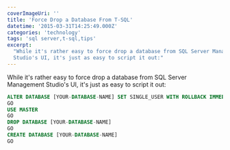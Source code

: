 ```yaml
---
coverImageUri: ''
title: 'Force Drop a Database From T-SQL'
datetime: '2015-03-31T14:25:49.000Z'
categories: 'technology'
tags: 'sql server,t-sql,tips'
excerpt:
  "While it's rather easy to force drop a database from SQL Server Management
  Studio's UI, it's just as easy to script it out:"
---
```


While it's rather easy to force drop a database from SQL Server Management
Studio's UI, it's just as easy to script it out:

```sql
ALTER DATABASE [YOUR-DATABASE-NAME] SET SINGLE_USER WITH ROLLBACK IMMEDIATE;
GO
USE MASTER
GO
DROP DATABASE [YOUR-DATABASE-NAME]
GO
CREATE DATABASE [YOUR-DATABASE-NAME]
GO
```
